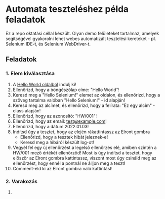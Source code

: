 # Automata teszteléshez példa feladatok

Ez a repo oktatási céllal készült. Olyan demo felületeket tartalmaz, amelyek segítségével gyakorolni lehet webes automatizált tesztelési kereteket - pl. Selenium IDE-t, és Selenium WebDriver-t.

## Feladatok

### 1. Elem kiválasztása
1. A [Hello World oldalból](https://vblaskovics.github.io/GroupamaAutomation/pages/01_hello_world.html) indulj ki!
1. Ellenőrizd, hogy a böngészőlap címe: "Hello World"! 
2. Keresd meg a "Hello Selenium!" elemet az oldalon, és ellenőrizd, hogy a szöveg tartalma valóban "Hello Selenium!" - id alapján!
3. Keresd meg az alcímet, és ellenőrizd, hogy a felírata: "Ez egy alcím" - class alapján!
4. Ellenőrizd, hogy az azonosító: "HW/001"!
5. Ellenőrizd, hogy az email: test@example.com!
6. Ellenőrizd, hogy a dátum 2022.01.03!
7. Indítsd úgy a tesztet, hogy az elején rákattintassz az Elront gombra
    - Ellenőrizd, hogy a tesztek hibát jeleznek-e!
    - Keresd meg a hibáról készült log-ot!
8. Vegyél fel egy új ellenőrzést a legelső ellenőrzés elé, amiben szintén a HW/001 mező értékét ellenőrzöd! Most is úgy indítsd a tesztet, hogy először az Elront gombra kattintassz, viszont most úgy csináld meg az ellenőrzést, hogy ennél a pontnál ne álljon meg a teszt!
9. Comment-eld ki az Elront gombra való kattintást!

### 2. Varakozás

1. 
